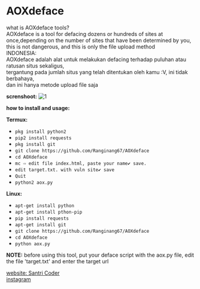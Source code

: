 # AOXdeface

what is AOXdeface tools?<br>
AOXdeface is a tool for defacing dozens or hundreds of sites at once,depending on the number
of sites that have been determined by you, this is not dangerous, and this is only the file upload method<br>
INDONESIA:<br>
AOXdeface adalah alat untuk melakukan defacing terhadap puluhan atau ratusan situs sekaligus,<br>
tergantung pada jumlah situs yang telah ditentukan oleh kamu :V, ini tidak berbahaya,<br>
dan ini hanya metode upload file saja

**screnshoot:**
![1](https://github.com/SantriCyber/autodeface/blob/master/Screenshot_2019-08-19-00-10-58-331_com.termux.png)

**how to install and usage:**

**Termux:**
* `pkg install python2`
* `pip2 install requests`
* `pkg install git`
* `git clone https://github.com/Ranginang67/AOXdeface`
* `cd AOXdeface`
* `mc ⇨ edit file index.html, paste your name✔ save.`
* `edit target.txt. with vuln site✔ save`
* `Quit`
* `python2 aox.py`

**Linux:**
* `apt-get install python`
* `apt-get install pthon-pip`
* `pip install requests`
* `apt-get install git`
* `git clone https://github.com/Ranginang67/AOXdeface`
* `cd AOXdeface`
* `python aox.py`

**NOTE:** before using this tool, put your deface script with the aox.py file, edit the file 'target.txt' and enter the target url


[website: Santri Coder](https://santricoder.blogspot.com) <br>
[instagram](https://instagram.com/santri.cyberteam)
